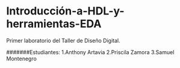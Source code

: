 # Introducción-a-HDL-y-herramientas-EDA
Primer laboratorio del Taller de Diseño Digital.

#######Estudiantes: 
1.Anthony Artavia
2.Priscila Zamora
3.Samuel Montenegro
